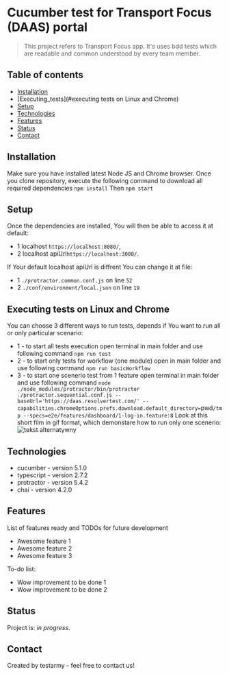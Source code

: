 # Cucumber test for Transport Focus (DAAS) portal
> This project refers to Transport Focus app. It's uses bdd tests which are readable and common understood by every team member.

## Table of contents
* [Installation](#installation)
* [Executing_tests](#executing tests on Linux and Chrome)
* [Setup](#setup)
* [Technologies](#technologies)
* [Features](#features)
* [Status](#status)
* [Contact](#contact)

## Installation
Make sure you have installed latest Node JS and Chrome browser. Once you clone repository, execute the following command to download all required dependencies
`npm install`
Then 
`npm start`

## Setup
Once the dependencies are installed, You will then be able to access it at default:
* 1 localhost `https://localhost:8080/`,
* 2 localhost apiUrl`https://localhost:3000/`. 

If Your default localhost apiUrl is diffrent You can change it at file:
* 1 `./protractor.common.conf.js` on line `52`
* 2 `./conf/environment/local.json` on line `19`

## Executing tests on Linux and Chrome
You can choose 3 different ways to run tests, depends if You want to run all or only particular scenario:
* 1 - to start all tests execution open terminal in main folder and use following command
`npm run test`
* 2 - to start only tests for workflow (one module) open in main folder and use following command
`npm run basicWorkflow`
* 3 - to start one scenerio test from 1 feature open terminal in main folder and use following command
`node ./node_modules/protractor/bin/protractor ./protractor.sequential.conf.js --baseUrl='https://daas.resolvertest.com/' --capabilities.chromeOptions.prefs.download.default_directory=`pwd`/tmp --specs=e2e/features/dashboard/1-log-in.feature:8`
Look at this short film in gif format, which demonstare how to run only one scenerio:
![tekst alternatywny](/home/testarmy/projekty/daas-testing-master/film.readme)

## Technologies
* cucumber - version 5.1.0
* typescript - version 2.7.2
* protractor - version 5.4.2
* chai - version 4.2.0

## Features
List of features ready and TODOs for future development
* Awesome feature 1
* Awesome feature 2
* Awesome feature 3

To-do list:
* Wow improvement to be done 1
* Wow improvement to be done 2

## Status
Project is: _in progress_.

## Contact
Created by testarmy - feel free to contact us!
